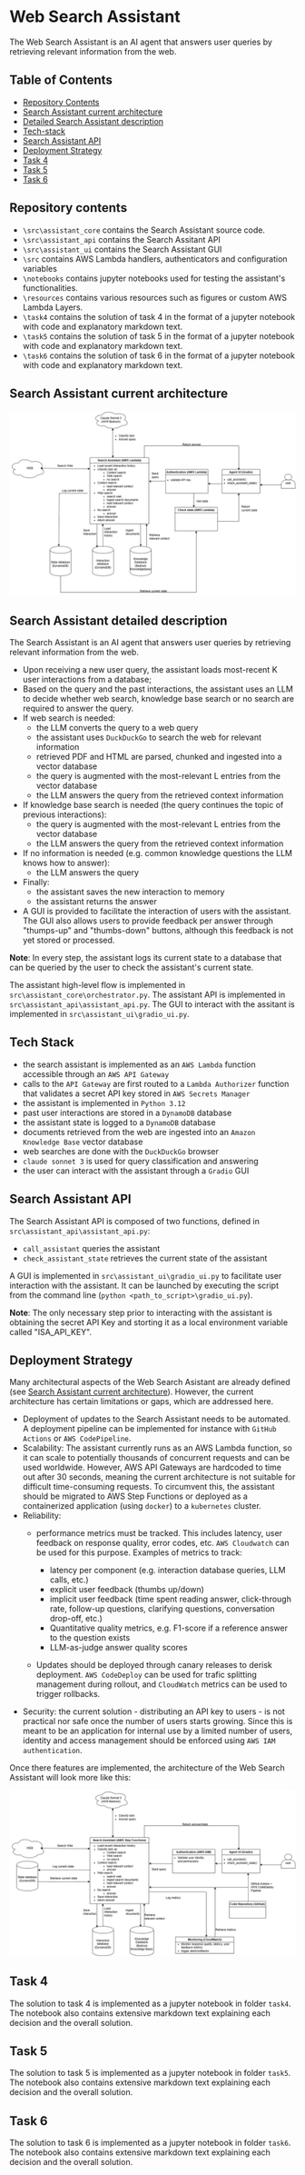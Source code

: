 # Web Search Assistant

The Web Search Assistant is an AI agent that answers user queries by retrieving relevant information from the web.

## Table of Contents

  - [Repository Contents](#Repository-contents)
  - [Search Assistant current architecture](#Search-Assistant-current-architecture)
  - [Detailed Search Assistant description](#detailed-Search-Assistant-description)
  - [Tech-stack](#Tech-stack)
  - [Search Assistant API](#Search-Assistant-API)
  - [Deployment Strategy](#Deployment-Strategy)
  - [Task 4](#Task-4)
  - [Task 5](#Task-5)
  - [Task 6](#Task-6)

## Repository contents

  - `\src\assistant_core` contains the Search Assistant source code.
  - `\src\assistant_api` contains the Search Assitant API
  - `\src\assistant_ui` contains the Search Assistant GUI
  - `\src` contains AWS Lambda handlers, authenticators and configuration variables
  - `\notebooks` contains jupyter notebooks used for testing the assistant's functionalities.
  - `\resources` contains various resources such as figures or custom AWS Lambda Layers.
  - `\task4` contains the solution of task 4 in the format of a jupyter notebook with code and explanatory markdown text.
  - `\task5` contains the solution of task 5 in the format of a jupyter notebook with code and explanatory markdown text.
  - `\task6` contains the solution of task 6 in the format of a jupyter notebook with code and explanatory markdown text.

## Search Assistant current architecture
![Internet Search Assistant schema](./resources/figures/internet-search-assistant.png)

## Search Assistant detailed description

The Search Assistant is an AI agent that answers user queries by retrieving relevant information from the web.
  - Upon receiving a new user query, the assistant loads most-recent K user interactions from a database;
  - Based on the query and the past interactions, the assistant uses an LLM to decide whether web search, knowledge base search or no search are required to answer the query.
  - If web search is needed:
    - the LLM converts the query to a web query
    - the assistant uses `DuckDuckGo` to search the web for relevant information
    - retrieved PDF and HTML are parsed, chunked and ingested into a vector database
    - the query is augmented with the most-relevant L entries from the vector database
    - the LLM answers the query from the retrieved context information
  - If knowledge base search is needed (the query continues the topic of previous interactions):
    - the query is augmented with the most-relevant L entries from the vector database
    - the LLM answers the query from the retrieved context information
  - If no information is needed (e.g. common knowledge questions the LLM knows how to answer):
    - the LLM answers the query
  - Finally:
    - the assistant saves the new interaction to memory
    - the assistant returns the answer
  - A GUI is provided to facilitate the interaction of users with the assistant. The GUI also allows users to provide feedback per answer through "thumps-up" and "thumbs-down" buttons, although this feedback is not yet stored or processed.
  
  **Note**: In every step, the assistant logs its current state to a database that can be queried by the user to check the assistant's current state.

  The assistant high-level flow is implemented in `src\assistant_core\orchestrator.py`.
  The assistant API is implemented in `src\assistant_api\assistant_api.py`.
  The GUI to interact with the assitant is implemented in `src\assistant_ui\gradio_ui.py`.
   
## Tech Stack

  - the search assistant is implemented as an `AWS Lambda` function accessible through an `AWS API Gateway`
  - calls to the `API Gateway` are first routed to a `Lambda Authorizer` function that validates a secret API key stored in `AWS Secrets Manager`
  - the assistant is implemented in `Python 3.12`
  - past user interactions are stored in a `DynamoDB` database
  - the assistant state is logged to a `DynamoDB` database
  - documents retrieved from the web are ingested into an `Amazon Knowledge Base` vector database
  - web searches are done with the `DuckDuckGo` browser
  - `claude sonnet 3` is used for query classification and answering
  - the user can interact with the assistant through a `Gradio` GUI

## Search Assistant API

The Search Assistant API is composed of two functions, defined in `src\assistant_api\assistant_api.py`:
- `call_assistant` queries the assistant
- `check_assistant_state` retrieves the current state of the assistant

A GUI is implemented in `src\assistant_ui\gradio_ui.py` to facilitate user interaction with the assistant. It can be launched by executing the script from the command line (`python <path_to_script>\gradio_ui.py`).

**Note**: The only necessary step prior to interacting with the assistant is obtaining the secret API Key and storting it as a local environment variable called "ISA_API_KEY".

## Deployment Strategy

Many architectural aspects of the Web Search Asistant are already defined (see [Search Assistant current architecture](#Search-Assistant-current-architecture)). However, the current architecture has certain limitations or gaps, which are addressed here.

  - Deployment of updates to the Search Assistant needs to be automated. A deployment pipeline can be implemented for instance with `GitHub Actions` or `AWS CodePipeline`.
  - Scalability: The assistant currently runs as an AWS Lambda function, so it can scale to potentially thousands of concurrent requests and can be used worldwide. However, AWS API Gateways are hardcoded to time out after 30 seconds, meaning the current architecture is not suitable for difficult time-consuming requests. To circumvent this, the assistant should be migrated to AWS Step Functions or deployed as a containerized application (using `docker`) to a `kubernetes` cluster.
  - Reliability:
    - performance metrics must be tracked. This includes latency, user feedback on response quality, error codes, etc. `AWS Cloudwatch` can be used for this purpose. Examples of metrics to track:
      - latency per component (e.g. interaction database queries, LLM calls, etc.)
      - explicit user feedback (thumbs up/down)
      - implicit user feedback (time spent reading answer, click-through rate, follow-up questions, clarifying questions, conversation drop-off, etc.)
      - Quantitative quality metrics, e.g. F1-score if a reference answer to the question exists
      - LLM-as-judge answer quality scores
        
    - Updates should be deployed through canary releases to derisk deployment.  `AWS CodeDeploy` can be used for trafic splitting management during rollout, and `CloudWatch` metrics can be used to trigger rollbacks.
  - Security: the current solution - distributing an API key to users - is not practical nor safe once the number of users starts growing. Since this is meant to be an application for internal use by a limited number of users, identity and access management should be enforced using `AWS IAM authentication`.

Once there features are implemented, the architecture of the Web Search Assistant will look more like this:

![Internet Search Assistant deployment architecture schema](./resources/figures/internet-search-assistant-future.png)


## Task 4

The solution to task 4 is implemented as a jupyter notebook in folder `task4`. The notebook also contains extensive markdown text explaining each decision and the overall solution.

## Task 5

The solution to task 5 is implemented as a jupyter notebook in folder `task5`. The notebook also contains extensive markdown text explaining each decision and the overall solution.

## Task 6

The solution to task 6 is implemented as a jupyter notebook in folder `task6`. The notebook also contains extensive markdown text explaining each decision and the overall solution.





